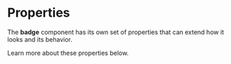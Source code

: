 # Properties

The **badge** component has its own set of properties that can extend how it looks and its behavior. 

Learn more about these properties below.